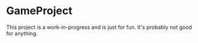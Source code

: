 # GameProject
This project is a work-in-progress and is just for fun. It's probably not good for anything.
